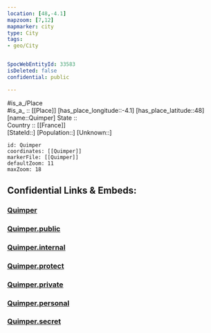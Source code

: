 ```yaml
---
location: [48,-4.1] 
mapzoom: [7,12] 
mapmarker: city 
type: City
tags:
- geo/City


SpocWebEntityId: 33583
isDeleted: false
confidential: public

---
```

#is_a_/Place  
#is_a_ :: [[Place]] 
[has_place_longitude::-4.1] 
[has_place_latitude::48] 
[name::Quimper] 
State ::  
Country :: [[France]]  
[StateId::] 
[Population::] 
[Unknown::] 


```leaflet
id: Quimper
coordinates: [[Quimper]] 
markerFile: [[Quimper]] 
defaultZoom: 11 
maxZoom: 18
```


## Confidential Links & Embeds: 

### [Quimper](/_Standards/Earth/Continent/Europe/Europe~West/France/regions~France/Bretagne/departments~Bretagne/Finistère/communes~Finistère/Quimper/cities~Quimper/Quimper.md) 

### [Quimper.public](/_public/Earth/Continent/Europe/Europe~West/France/regions~France/Bretagne/departments~Bretagne/Finistère/communes~Finistère/Quimper/cities~Quimper/Quimper.public.md) 

### [Quimper.internal](/_internal/Earth/Continent/Europe/Europe~West/France/regions~France/Bretagne/departments~Bretagne/Finistère/communes~Finistère/Quimper/cities~Quimper/Quimper.internal.md) 

### [Quimper.protect](/_protect/Earth/Continent/Europe/Europe~West/France/regions~France/Bretagne/departments~Bretagne/Finistère/communes~Finistère/Quimper/cities~Quimper/Quimper.protect.md) 

### [Quimper.private](/_private/Earth/Continent/Europe/Europe~West/France/regions~France/Bretagne/departments~Bretagne/Finistère/communes~Finistère/Quimper/cities~Quimper/Quimper.private.md) 

### [Quimper.personal](/_personal/Earth/Continent/Europe/Europe~West/France/regions~France/Bretagne/departments~Bretagne/Finistère/communes~Finistère/Quimper/cities~Quimper/Quimper.personal.md) 

### [Quimper.secret](/_secret/Earth/Continent/Europe/Europe~West/France/regions~France/Bretagne/departments~Bretagne/Finistère/communes~Finistère/Quimper/cities~Quimper/Quimper.secret.md)

